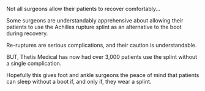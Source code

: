 Not all surgeons allow their patients to recover comfortably...

Some surgeons are understandably apprehensive about allowing their patients to use the Achilles rupture splint as an alternative to the boot during recovery.

Re-ruptures are serious complications, and their caution is understandable.

BUT, Thetis Medical has now had over 3,000 patients use the splint without a single complication.

Hopefully this gives foot and ankle surgeons the peace of mind that patients can sleep without a boot if, and only if, they wear a splint.



